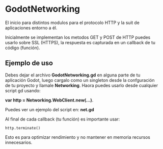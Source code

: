 # GodotNetworking
El inicio para distintos modulos para el protocolo HTTP y la suit de aplicaciones entorno a él.

Inicialmente se implementan los metodos GET y POST de HTTP puedes usarlo sobre SSL (HTTPS), la respuesta es capturada en un
callback de tu código (función).

## Ejemplo de uso

Debes dejar el archivo **GodotNetworking.gd** en alguna parte de tu aplicación Godot,
luego cargalo como un singleton desde la confguración de tu proyecto y llamale **Networking**.
Haora puedes usarlo desde cualquier script gd usando:

**var http = Networking.WebClient.new(...)**.

Puedes ver un ejemplo del script en: **net.gd**

Al final de cada callback (tu función) es importante usar:
```
http.terminate()
```
Esto es para optimizar rendimiento y no mantener en memoria recursos innecesarios.
